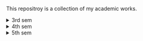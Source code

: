 This repositroy is a collection of my academic works.

<details>
  <summary>3rd sem</summary>  
  <ul>
    <li><a href="https://github.com/sushanka-khadka/Semester-Works/tree/main/CA">CA</a></li>
    <li><a href="https://github.com/sushanka-khadka/Semester-Works/tree/main/CG">CG</a></li>
    <li><a href="https://github.com/sushanka-khadka/Semester-Works/tree/main/DSA">DSA</a></li>
    <li><a href="https://github.com/sushanka-khadka/Semester-Works/tree/main/NM">NM</a></li>
  </ul>
</details>

<details>
  <summary>4th sem</summary>  
  <ul>
    <li><a href="https://github.com/sushanka-khadka/Semester-Works/tree/main/OS">OS</a></li>
    <li><a href="https://github.com/sushanka-khadka/Semester-Works/tree/main/TOC">TOC</a></li>
    <li><a href="https://github.com/sushanka-khadka/Semester-Works/tree/main/AI">AI</a></li>    
  </ul>
</details>

<details>
  <summary>5th sem</summary>  
  <ul>
    <li><a href="https://github.com/sushanka-khadka/Semester-Works/tree/main/DAA">DAA</a></li>
    <li><a href="https://github.com/sushanka-khadka/Semester-Works/tree/main/5th%20sem/Crypto">Crypto</a></li>    
  </ul>
</details>

